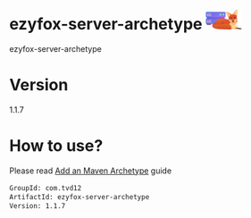 # ezyfox-server-archetype <img src="https://github.com/youngmonkeys/ezyfox-server/blob/master/logo.png" width="64" />

ezyfox-server-archetype

# Version

1.1.7

# How to use?

Please read [Add an Maven Archetype](https://youngmonkeys.org/add-maven-archetype/) guide

```
GroupId: com.tvd12
ArtifactId: ezyfox-server-archetype
Version: 1.1.7
```
